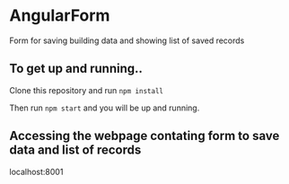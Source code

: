 # AngularForm
Form for saving building data and showing list of saved records

## To get up and running..

Clone this repository and run `npm install` 

Then run `npm start` and you will be up and running.

## Accessing the webpage contating form to save data and list of records  
localhost:8001




